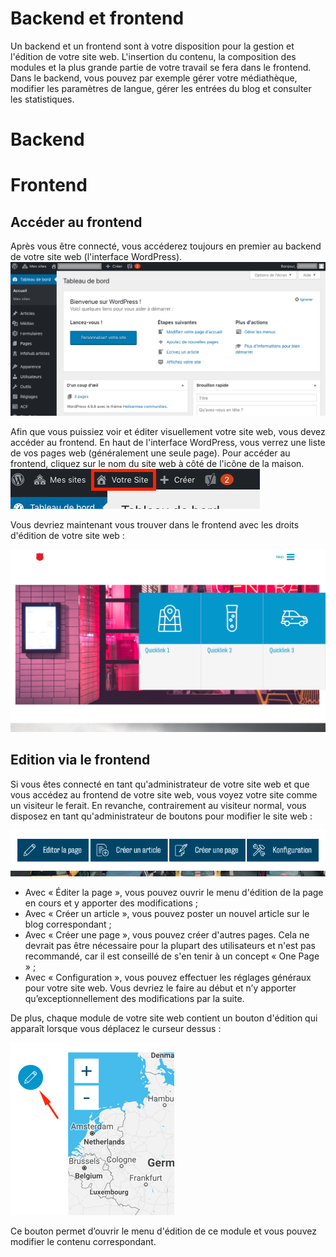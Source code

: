 ﻿# Backend et frontend

Un backend et un frontend sont à votre disposition pour la gestion et l'édition de votre site web. L'insertion du contenu, la composition des modules et la plus grande partie de votre travail se fera dans le frontend. Dans le backend, vous pouvez par exemple gérer votre médiathèque, modifier les paramètres de langue, gérer les entrées du blog et consulter les statistiques.

# Backend

# Frontend

## Accéder au frontend

Après vous être connecté, vous accéderez toujours en premier au backend de votre site web (l'interface WordPress).
![](img/wp-dashboard.png)

Afin que vous puissiez voir et éditer visuellement votre site web, vous devez accéder au frontend. En haut de l'interface WordPress, vous verrez une liste de vos pages web (généralement une seule page). Pour accéder au frontend, cliquez sur le nom du site web à côté de l'icône de la maison.
![](img/wp-site-selection.png)

Vous devriez maintenant vous trouver dans le frontend avec les droits d'édition de votre site web :

![](img/frontend-overview.png)

## Edition via le frontend
Si vous êtes connecté en tant qu'administrateur de votre site web et que vous accédez au frontend de votre site web, vous voyez votre site comme un visiteur le ferait. En revanche, contrairement au visiteur normal, vous disposez en tant qu'administrateur de boutons pour modifier le site web :

![](img/frontend-edit-buttons.png)

 - Avec « Éditer la page », vous pouvez ouvrir le menu d'édition de la page en cours et y apporter des modifications ;
 - Avec « Créer un article », vous pouvez poster un nouvel article sur le blog correspondant ;
 - Avec « Créer une page », vous pouvez créer d'autres pages. Cela ne devrait pas être nécessaire pour la plupart des utilisateurs et n'est pas recommandé, car il est conseillé de s'en tenir à un concept « One Page » ;
 - Avec « Configuration », vous pouvez effectuer les réglages généraux pour votre site web. Vous devriez le faire au début et n’y apporter qu’exceptionnellement des modifications par la suite.

De plus, chaque module de votre site web contient un bouton d'édition qui apparaît lorsque vous déplacez le curseur dessus :

![](img/frontend-edit-button.png)

Ce bouton permet d’ouvrir le menu d'édition de ce module et vous pouvez modifier le contenu correspondant. 